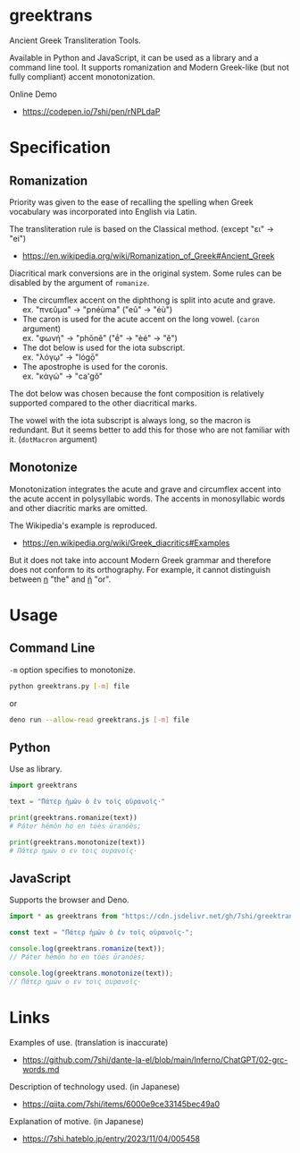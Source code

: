 # greektrans

Ancient Greek Transliteration Tools.

Available in Python and JavaScript, it can be used as a library and a command line tool. It supports romanization and Modern Greek-like (but not fully compliant) accent monotonization.

Online Demo

* https://codepen.io/7shi/pen/rNPLdaP

# Specification

## Romanization

Priority was given to the ease of recalling the spelling when Greek vocabulary was incorporated into English via Latin.

The transliteration rule is based on the Classical method. (except "ει" -> "ei")

* https://en.wikipedia.org/wiki/Romanization_of_Greek#Ancient_Greek

Diacritical mark conversions are in the original system. Some rules can be disabled by the argument of `romanize`.

* The circumflex accent on the diphthong is split into acute and grave.  
  ex. "πνεῦμα" -> "pnéùma" ("eû" -> "éù")
* The caron is used for the acute accent on the long vowel. (`caron` argument)  
  ex. "φωνή" -> "phōně" ("ḗ" -> "èé" -> "ě")
* The dot below is used for the iota subscript.  
  ex. "λόγῳ" -> "lógọ̄"
* The apostrophe is used for the coronis.  
  ex. "κἀγώ" -> "ca'gǒ"

The dot below was chosen because the font composition is relatively supported compared to the other diacritical marks.

The vowel with the iota subscript is always long, so the macron is redundant. But it seems better to add this for those who are not familiar with it. (`dotMacron` argument)

## Monotonize

Monotonization integrates the acute and grave and circumflex accent into the acute accent in polysyllabic words. The accents in monosyllabic words and other diacritic marks are omitted.

The Wikipedia's example is reproduced.

* https://en.wikipedia.org/wiki/Greek_diacritics#Examples

But it does not take into account Modern Greek grammar and therefore does not conform to its orthography. For example, it cannot distinguish between [η](https://en.wiktionary.org/wiki/%CE%B7#Greek) "the" and [ή](https://en.wiktionary.org/wiki/%CE%AE#Greek) "or".

# Usage

## Command Line

`-m` option specifies to monotonize.

```sh
python greektrans.py [-m] file
```

or

```sh
deno run --allow-read greektrans.js [-m] file
```

## Python

Use as library.

```py
import greektrans

text = "Πάτερ ἡμῶν ὁ ἐν τοῖς οὐρανοῖς·"

print(greektrans.romanize(text))
# Páter hēmôn ho en tóès ūranóès;

print(greektrans.monotonize(text))
# Πάτερ ημών ο εν τοις ουρανοίς·
```

## JavaScript

Supports the browser and Deno.

```js
import * as greektrans from "https://cdn.jsdelivr.net/gh/7shi/greektrans@0.6/greektrans.min.js";

const text = "Πάτερ ἡμῶν ὁ ἐν τοῖς οὐρανοῖς·";

console.log(greektrans.romanize(text));
// Páter hēmôn ho en tóès ūranóès;

console.log(greektrans.monotonize(text));
// Πάτερ ημών ο εν τοις ουρανοίς·
```

# Links

Examples of use. (translation is inaccurate)

* https://github.com/7shi/dante-la-el/blob/main/Inferno/ChatGPT/02-grc-words.md

Description of technology used. (in Japanese)

* https://qiita.com/7shi/items/6000e9ce33145bec49a0

Explanation of motive. (in Japanese)

* https://7shi.hateblo.jp/entry/2023/11/04/005458
